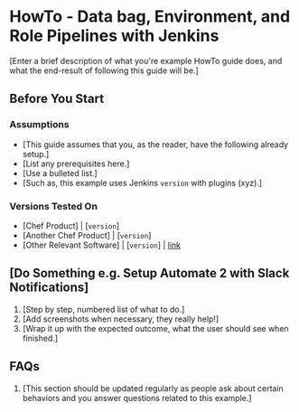 # HowTo - Data bag, Environment, and Role Pipelines with Jenkins

[Enter a brief description of what you're example HowTo guide does, and what the end-result of following this guide will be.]

## Before You Start

### Assumptions

* [This guide assumes that you, as the reader, have the following already setup.]
* [List any prerequisites here.]
* [Use a bulleted list.]
* [Such as, this example uses Jenkins `version` with plugins (xyz).]

### Versions Tested On

* [Chef Product] | [`version`]
* [Another Chef Product] | [`version`]
* [Other Relevant Software] | [`version`] | [link](https://link.to.software.dl)

## [Do Something e.g. Setup Automate 2 with Slack Notifications]

1. [Step by step, numbered list of what to do.]
1. [Add screenshots when necessary, they really help!]
1. [Wrap it up with the expected outcome, what the user should see when finished.]

## FAQs

1. [This section should be updated regularly as people ask about certain behaviors and you answer questions related to this example.]
